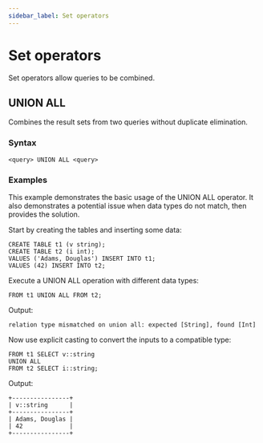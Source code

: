 ```yaml
---
sidebar_label: Set operators
---
```


# Set operators

Set operators allow queries to be combined.

## UNION ALL

Combines the result sets from two queries without duplicate elimination.

### Syntax

```scopeql
<query> UNION ALL <query>
```

### Examples

This example demonstrates the basic usage of the UNION ALL operator. It also demonstrates a potential issue when data types do not match, then provides the solution.

Start by creating the tables and inserting some data:

```scopeql
CREATE TABLE t1 (v string);
CREATE TABLE t2 (i int);
VALUES ('Adams, Douglas') INSERT INTO t1;
VALUES (42) INSERT INTO t2;
```

Execute a UNION ALL operation with different data types:

```scopeql
FROM t1 UNION ALL FROM t2;
```

Output:

```
relation type mismatched on union all: expected [String], found [Int]
```

Now use explicit casting to convert the inputs to a compatible type:

```scopeql
FROM t1 SELECT v::string
UNION ALL
FROM t2 SELECT i::string;
```

Output:

```
+----------------+
| v::string      |
+----------------+
| Adams, Douglas |
| 42             |
+----------------+
```
